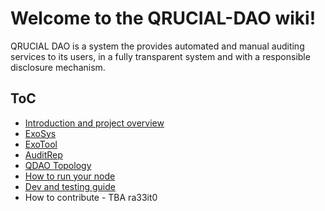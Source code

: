 # Welcome to the QRUCIAL-DAO wiki!

QRUCIAL DAO is a system the provides automated and manual auditing services to its users, in a fully transparent system and with a responsible disclosure mechanism.

## ToC

* [Introduction and project overview](https://github.com/Qrucial/QRUCIAL-DAO/wiki)
* [ExoSys](https://github.com/Qrucial/QRUCIAL-DAO/wiki/ExoSys)
* [ExoTool](https://github.com/Qrucial/QRUCIAL-DAO/wiki/ExoTool)
* [AuditRep](https://github.com/Qrucial/QRUCIAL-DAO/wiki/Auditrep)
* [QDAO Topology](https://github.com/Qrucial/QRUCIAL-DAO/wiki/QDAO-Topology)
* [How to run your node](https://github.com/Qrucial/QRUCIAL-DAO/wiki/How-to-run-your-own-node)
* [Dev and testing guide](https://github.com/Qrucial/QRUCIAL-DAO/wiki/Development-and-testing-guide)
* How to contribute - TBA ra33it0